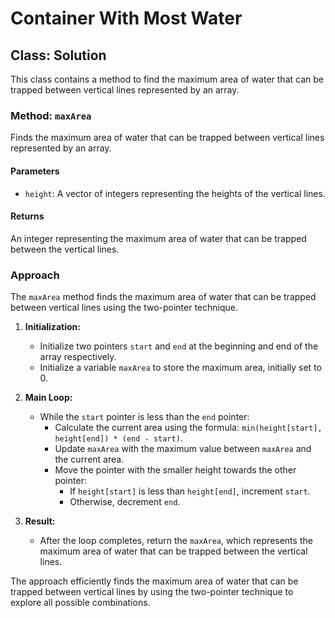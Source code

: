 # Container With Most Water

## Class: Solution

This class contains a method to find the maximum area of water that can be trapped between vertical lines represented by an array.

### Method: `maxArea`

Finds the maximum area of water that can be trapped between vertical lines represented by an array.

#### Parameters

- `height`: A vector of integers representing the heights of the vertical lines.

#### Returns

An integer representing the maximum area of water that can be trapped between the vertical lines.

### Approach

The `maxArea` method finds the maximum area of water that can be trapped between vertical lines using the two-pointer technique.

1. **Initialization:**
   - Initialize two pointers `start` and `end` at the beginning and end of the array respectively.
   - Initialize a variable `maxArea` to store the maximum area, initially set to 0.

2. **Main Loop:**
   - While the `start` pointer is less than the `end` pointer:
      - Calculate the current area using the formula: `min(height[start], height[end]) * (end - start)`.
      - Update `maxArea` with the maximum value between `maxArea` and the current area.
      - Move the pointer with the smaller height towards the other pointer:
         - If `height[start]` is less than `height[end]`, increment `start`.
         - Otherwise, decrement `end`.

3. **Result:**
   - After the loop completes, return the `maxArea`, which represents the maximum area of water that can be trapped between the vertical lines.

The approach efficiently finds the maximum area of water that can be trapped between vertical lines by using the two-pointer technique to explore all possible combinations.
